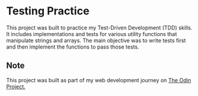 # Testing Practice

This project was built to practice my Test-Driven Development (TDD) skills. It includes implementations and tests for various utility functions that manipulate strings and arrays. The main objective was to write tests first and then implement the functions to pass those tests.

## Note

This project was built as part of my web development journey on [The Odin Project.](https://www.theodinproject.com/)
